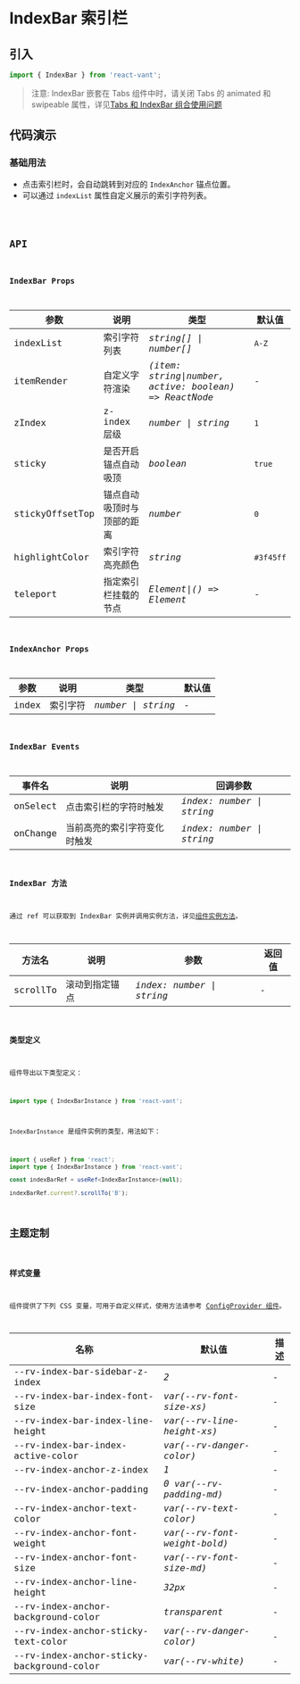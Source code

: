 # IndexBar 索引栏

## 引入

```js
import { IndexBar } from 'react-vant';
```

> 注意: IndexBar 嵌套在 Tabs 组件中时，请关闭 Tabs 的 animated 和 swipeable 属性，详见[Tabs 和 IndexBar 组合使用问题](https://github.com/3lang3/react-vant/issues/70)

## 代码演示

### 基础用法

- 点击索引栏时，会自动跳转到对应的 `IndexAnchor` 锚点位置。
- 可以通过 `indexList` 属性自定义展示的索引字符列表。

<code src="./demo/index.tsx" />

## API

### IndexBar Props

| 参数 | 说明 | 类型 | 默认值 |
| --- | --- | --- | --- |
| indexList | 索引字符列表 | _string[] \| number[]_ | `A-Z` |
| itemRender | 自定义字符渲染| _(item: string\|number, active: boolean) => ReactNode_ | - |
| zIndex | z-index 层级 | _number \| string_ | `1` |
| sticky | 是否开启锚点自动吸顶 | _boolean_ | `true` |
| stickyOffsetTop | 锚点自动吸顶时与顶部的距离 | _number_ | `0` |
| highlightColor | 索引字符高亮颜色 | _string_ | `#3f45ff` |
| teleport | 指定索引栏挂载的节点 | _Element\|() => Element_ | - |

### IndexAnchor Props

| 参数  | 说明     | 类型               | 默认值 |
| ----- | -------- | ------------------ | ------ |
| index | 索引字符 | _number \| string_ | -      |

### IndexBar Events

| 事件名   | 说明                         | 回调参数                  |
| -------- | ---------------------------- | ------------------------- |
| onSelect | 点击索引栏的字符时触发       | _index: number \| string_ |
| onChange | 当前高亮的索引字符变化时触发 | _index: number \| string_ |

### IndexBar 方法

通过 ref 可以获取到 IndexBar 实例并调用实例方法，详见[组件实例方法](/guide/advanced-usage#zu-jian-shi-li-fang-fa)。

| 方法名   | 说明           | 参数                      | 返回值 |
| -------- | -------------- | ------------------------- | ------ |
| scrollTo | 滚动到指定锚点 | _index: number \| string_ | -      |

### 类型定义

组件导出以下类型定义：

```ts
import type { IndexBarInstance } from 'react-vant';
```

`IndexBarInstance` 是组件实例的类型，用法如下：

```ts
import { useRef } from 'react';
import type { IndexBarInstance } from 'react-vant';

const indexBarRef = useRef<IndexBarInstance>(null);

indexBarRef.current?.scrollTo('B');
```

## 主题定制

### 样式变量

组件提供了下列 CSS 变量，可用于自定义样式，使用方法请参考 [ConfigProvider 组件](/components/config-provider)。

| 名称 | 默认值 | 描述 |
| --- | --- | --- |
| --rv-index-bar-sidebar-z-index | _2_ | - |
| --rv-index-bar-index-font-size | _var(--rv-font-size-xs)_ | - |
| --rv-index-bar-index-line-height | _var(--rv-line-height-xs)_ | - |
| --rv-index-bar-index-active-color | _var(--rv-danger-color)_ | - |
| --rv-index-anchor-z-index | _1_ | - |
| --rv-index-anchor-padding | _0 var(--rv-padding-md)_ | - |
| --rv-index-anchor-text-color | _var(--rv-text-color)_ | - |
| --rv-index-anchor-font-weight | _var(--rv-font-weight-bold)_ | - |
| --rv-index-anchor-font-size | _var(--rv-font-size-md)_ | - |
| --rv-index-anchor-line-height | _32px_ | - |
| --rv-index-anchor-background-color | _transparent_ | - |
| --rv-index-anchor-sticky-text-color | _var(--rv-danger-color)_ | - |
| --rv-index-anchor-sticky-background-color | _var(--rv-white)_ | - |
